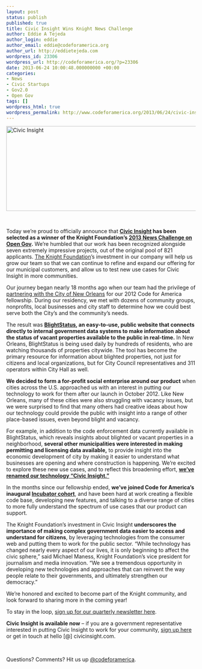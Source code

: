 ```yaml
---
layout: post
status: publish
published: true
title: Civic Insight Wins Knight News Challenge
author: Eddie A Tejeda
author_login: eddie
author_email: eddie@codeforamerica.org
author_url: http://eddietejeda.com
wordpress_id: 23306
wordpress_url: http://codeforamerica.org/?p=23306
date: 2013-06-24 10:00:48.000000000 +00:00
categories:
- News
- Civic Startups
- Gov2.0
- Open Gov
tags: []
wordpress_html: true
wordpress_permalink: http://www.codeforamerica.org/2013/06/24/civic-insight-wins-knight-news-challenge/
---
```


<p><a href="http://codeforamerica.org/wp-content/uploads/2013/06/promo_graphic_blog.png"><img alt="Civic Insight" class="alignleft size-full wp-image-23301" height="226" src="http://codeforamerica.org/wp-content/uploads/2013/06/promo_graphic_blog.png" title="Civic Insight" width="620"/></a></p>
<p> </p>
<p>Today we’re proud to officially announce that <strong><a href="http://civicinsight.com">Civic Insight</a> has been selected as a winner of the Knight Foundation’s <a href="http://knightfoundation.org/press-room/press-release/open-government-projects-receive-more-32-million-w/">2013 News Challenge on Open Gov</a>.</strong> We’re humbled that our work has been recognized alongside seven extremely impressive projects, out of the original pool of 821 applicants. <a href="http://www.knightfoundation.org/">The Knight Foundation</a>’s investment in our company will help us grow our team so that we can continue to refine and expand our offering for our municipal customers, and allow us to test new use cases for Civic Insight in more communities.</p>
<p>Our journey began nearly 18 months ago when our team had the privilege of <a href="http://codeforamerica.org/2012-partners/nola/ ">partnering with the City of New Orleans</a> for our 2012 Code for America fellowship. During our residency, we met with dozens of community groups, nonprofits, local businesses and city staff to determine how we could best serve both the City’s and the community’s needs.</p>
<p>The result was <strong><a href="http://blightstatus.nola.gov">BlightStatus</a>, an easy-to-use, public website that connects directly to internal government data systems to make information about the status of vacant properties available to the public in real-time.</strong> In New Orleans, BlightStatus is being used daily by hundreds of residents, who are watching thousands of properties citywide. The tool has become the primary resource for information about blighted properties, not just for citizens and local organizations, but for City Council representatives and 311 operators within City Hall as well.</p>
<p><strong>We decided to form a for-profit social enterprise around our product</strong> when cities across the U.S. approached us with an interest in putting our technology to work for them after our launch in October 2012. Like New Orleans, many of these cities were also struggling with vacancy issues, but we were surprised to find that many others had creative ideas about how our technology could provide the public with insight into a range of other place-based issues, even beyond blight and vacancy.</p>
<p>For example, in addition to the code enforcement data currently available in BlightStatus, which reveals insights about blighted or vacant properties in a neighborhood, <strong>several other municipalities were interested in making permitting and licensing data available,</strong> to provide insight into the economic development of city by making it easier to understand what businesses are opening and where construction is happening. We’re excited to explore these new use cases, and to reflect this broadening effort, <strong><a href="http://us4.campaign-archive2.com/?u=bc89bc1a568c7ecb05735ef0d&amp;id=01f0fd50c2&amp;e=">we’ve renamed our technology “Civic Insight.”</a></strong></p>
<p>In the months since our fellowship ended, <strong>we’ve joined Code for America’s inaugural <a href="http://codeforamerica.org/incubator-2/" target="_blank">Incubator cohort</a></strong>, and have been hard at work creating a flexible code base, developing new features, and talking to a diverse range of cities to more fully understand the spectrum of use cases that our product can support.</p>
<p>The Knight Foundation’s investment in Civic Insight <strong>underscores the importance of making complex government data easier to access and understand for citizens</strong>, by leveraging technologies from the consumer web and putting them to work for the public sector. “While technology has changed nearly every aspect of our lives, it is only beginning to affect the civic sphere,” said Michael Maness, Knight Foundation’s vice president for journalism and media innovation. “We see a tremendous opportunity in developing new technologies and approaches that can reinvent the way people relate to their governments, and ultimately strengthen our democracy.”</p>
<p>We’re honored and excited to become part of the Knight community, and look forward to sharing more in the coming year!</p>
<p>To stay in the loop, <a href="http://civicinsight.com/#interested">sign up for our quarterly newsletter here</a>.</p>
<p><strong>Civic Insight is available now</strong> – if you are a government representative interested in putting Civic Insight to work for your community, <a href="http://civicinsight.com/#interested">sign up here</a> or get in touch at hello [@] civicinsight.com.</p>
<p> </p>
<p>Questions? Comments? Hit us up <a href="http://twitter.com/codeforamerica" target="_blank">@codeforamerica</a>.</p>
<p> </p>
